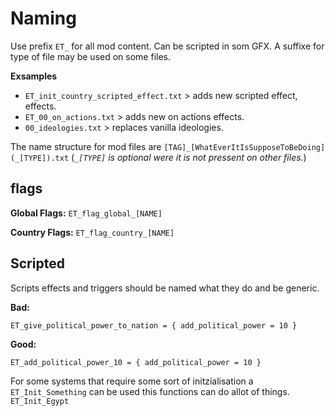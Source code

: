 # Naming
Use prefix `ET_` for all mod content. 
Can be scripted in som GFX.
A suffixe for type of file may be used on some files.

**Exsamples**
- `ET_init_country_scripted_effect.txt` > adds new scripted effect, effects.
- `ET_00_on_actions.txt` > adds new on actions effects.
- `00_ideologies.txt` > replaces vanilla ideologies.

The name structure for mod files are `[TAG]_[WhatEverItIsSupposeToBeDoing](_[TYPE]).txt`
(*`_[TYPE]` is optional were it is not pressent on other files.*)

## flags
**Global Flags:** `ET_flag_global_[NAME]`

**Country Flags:** `ET_flag_country_[NAME]`


## Scripted
Scripts effects and triggers should be named what they do and be generic.

**Bad:**
```
ET_give_political_power_to_nation = { add_political_power = 10 }
```
**Good:**
```
ET_add_political_power_10 = { add_political_power = 10 }
```

For some systems that require some sort of initzialisation a `ET_Init_Something` can be used this functions can do allot of things.
`ET_Init_Egypt`
